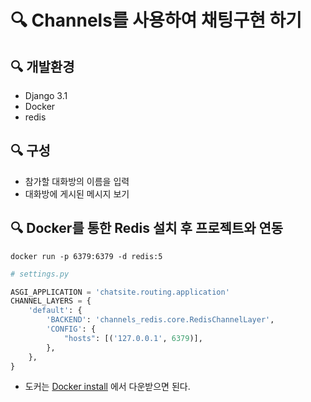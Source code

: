 # 🔍 Channels를 사용하여 채팅구현 하기

## 🔍 개발환경
* Django 3.1
* Docker
* redis

## 🔍 구성
* 참가할 대화방의 이름을 입력
* 대화방에 게시된 메시지 보기

## 🔍 Docker를 통한 Redis 설치 후 프로젝트와 연동
```
docker run -p 6379:6379 -d redis:5
```

```python
# settings.py

ASGI_APPLICATION = 'chatsite.routing.application'
CHANNEL_LAYERS = {
    'default': {
        'BACKEND': 'channels_redis.core.RedisChannelLayer',
        'CONFIG': {
            "hosts": [('127.0.0.1', 6379)],
        },
    },
}
```

* 도커는 [Docker install](https://www.docker.com/get-started) 에서 다운받으면 된다.